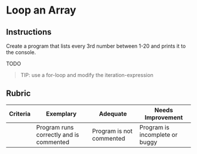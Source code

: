 # Loop an Array

## Instructions

Create a program that lists every 3rd number between 1-20 and prints it to the console.  

TODO

> TIP: use a for-loop and modify the iteration-expression

## Rubric

| Criteria | Exemplary                               | Adequate                 | Needs Improvement              |
| -------- | --------------------------------------- | ------------------------ | ------------------------------ |
|          | Program runs correctly and is commented | Program is not commented | Program is incomplete or buggy |
